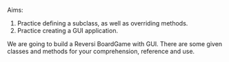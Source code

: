 Aims: 
1. Practice defining a subclass, as well as overriding methods. 
2. Practice creating a GUI application. 

We are going to build a Reversi BoardGame with GUI. There are some given classes and methods 
for your comprehension, reference and use. 
